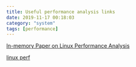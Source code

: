 ```yaml
---
title: Useful performance analysis links
date: 2019-11-17 00:18:03
category: "system"
tags: [performance]
---
```


[In-memory Paper on Linux Performance Analysis](https://developpaper.com/in-memory-paper-on-linux-performance-analysis)

[linux perf](http://linuxperf.com)
